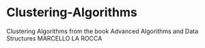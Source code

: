 # Clustering-Algorithms
Clustering Algorithms from the book Advanced Algorithms and Data Structures MARCELLO LA ROCCA
